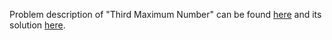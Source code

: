 Problem description of "Third Maximum Number" can be found [here](https://leetcode.com/problems/third-maximum-number/) and its solution [here]().
